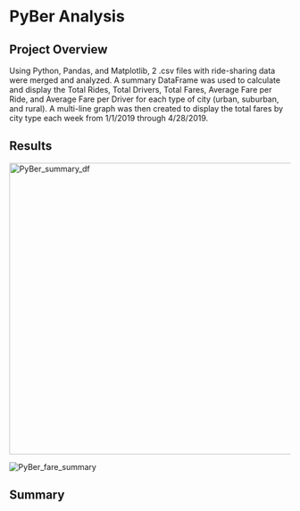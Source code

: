 # PyBer Analysis

## Project Overview
Using Python, Pandas, and Matplotlib, 2 .csv files with ride-sharing data were merged and analyzed. A summary DataFrame was used to calculate and display the Total Rides, Total Drivers, Total Fares, Average Fare per Ride, and Average Fare per Driver for each type of city (urban, suburban, and rural). A multi-line graph was then created to display the total fares by city type each week from 1/1/2019 through 4/28/2019.

## Results





<img width="523" alt="PyBer_summary_df" src="https://user-images.githubusercontent.com/111674383/195530037-b434a66e-529c-4180-92c0-6a25776c6308.png">


![PyBer_fare_summary](https://user-images.githubusercontent.com/111674383/195526799-6c1f7710-cab2-4c0c-b81b-326ab63091ae.png)


## Summary
